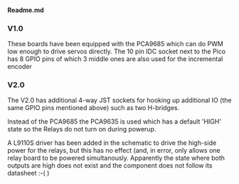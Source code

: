 #### Readme.md ####

### V1.0 

These boards have been equipped with the PCA9685 which can do PWM low enough to drive servos directly. The 10 pin IDC socket next to the Pico has 8 GPIO pins of which 3 middle ones are also used for the incremental encoder

### V2.0

The V2.0 has additional 4-way JST sockets for hooking up additional IO (the same GPIO pins mentioned above) such as two H-bridges. 

Instead of the PCA9685 the PCA9635 is used which has a default 'HIGH' state so the Relays do not turn on during powerup. 

A L9110S driver has been added in the schematic to drive the high-side power for the relays, but this has no effect (and, in error, only allows one relay board to be powered simultanously. Apparently the state where both outputs are high does not exist and the component does not follow its datasheet :-(  )

